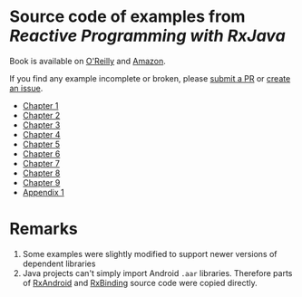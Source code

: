 # Source code of examples from _Reactive Programming with RxJava_

Book is available on [O'Reilly](http://shop.oreilly.com/product/0636920042228.do) and [Amazon](http://shop.oreilly.com/product/0636920042228.do).

If you find any example incomplete or broken, please [submit a PR](https://github.com/nurkiewicz/rxjava-book-examples/pulls) or [create an issue](https://github.com/nurkiewicz/rxjava-book-examples/issues/new).

* [Chapter 1](https://github.com/nurkiewicz/rxjava-book-examples/tree/master/src/test/java/com/oreilly/rxjava/ch1)
* [Chapter 2](https://github.com/nurkiewicz/rxjava-book-examples/tree/master/src/test/java/com/oreilly/rxjava/ch2)
* [Chapter 3](https://github.com/nurkiewicz/rxjava-book-examples/tree/master/src/test/java/com/oreilly/rxjava/ch3)
* [Chapter 4](https://github.com/nurkiewicz/rxjava-book-examples/tree/master/src/test/java/com/oreilly/rxjava/ch4)
* [Chapter 5](https://github.com/nurkiewicz/rxjava-book-examples/tree/master/src/test/java/com/oreilly/rxjava/ch5)
* [Chapter 6](https://github.com/nurkiewicz/rxjava-book-examples/tree/master/src/test/java/com/oreilly/rxjava/ch6)
* [Chapter 7](https://github.com/nurkiewicz/rxjava-book-examples/tree/master/src/test/java/com/oreilly/rxjava/ch7)
* [Chapter 8](https://github.com/nurkiewicz/rxjava-book-examples/tree/master/src/test/java/com/oreilly/rxjava/ch8)
* [Chapter 9](https://github.com/nurkiewicz/rxjava-book-examples/tree/master/src/test/java/com/oreilly/rxjava/ch9)
* [Appendix 1](https://github.com/nurkiewicz/rxjava-book-examples/tree/master/src/test/java/com/oreilly/rxjava/appendix1)

# Remarks

1. Some examples were slightly modified to support newer versions of dependent libraries
2. Java projects can't simply import Android `.aar` libraries. Therefore parts of [RxAndroid](https://github.com/ReactiveX/RxAndroid) and [RxBinding](https://github.com/JakeWharton/RxBinding) source code were copied directly.
